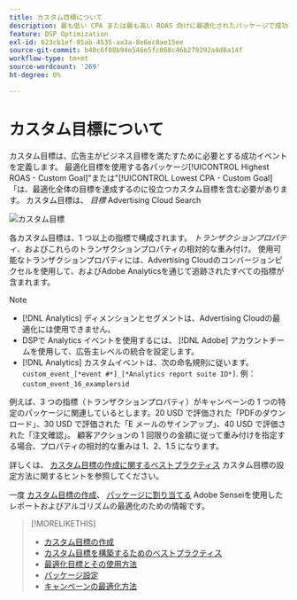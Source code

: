 ```yaml
---
title: カスタム目標について
description: 最も低い CPA または最も高い ROAS 向けに最適化されたパッケージで成功イベントを定義するためのカスタム目標について説明します。
feature: DSP Optimization
exl-id: 623cb1ef-85ab-4535-aa3a-8e6ec8ae15ee
source-git-commit: b40c6f08b94e546e5fc068c46b279292a4d8a14f
workflow-type: tm+mt
source-wordcount: '269'
ht-degree: 0%

---
```


# カスタム目標について

カスタム目標は、広告主がビジネス目標を満たすために必要とする成功イベントを定義します。 最適化目標を使用する各パッケージ[!UICONTROL Highest ROAS - Custom Goal]&quot;または&quot;[!UICONTROL Lowest CPA - Custom Goal]「は、最適化全体の目標を達成するのに役立つカスタム目標を含む必要があります。 カスタム目標は、 *目標* Advertising Cloud Search

![カスタム目標](/help/dsp/assets/objective-goals.png)

各カスタム目標は、1 つ以上の指標で構成されます。 *トランザクションプロパティ*、およびこれらのトランザクションプロパティの相対的な重み付け。 使用可能なトランザクションプロパティには、Advertising Cloudのコンバージョンピクセルを使用して、およびAdobe Analyticsを通じて追跡されたすべての指標が含まれます。

>[!NOTE]
>
>* [!DNL Analytics] ディメンションとセグメントは、Advertising Cloudの最適化には使用できません。
>* DSPで Analytics イベントを使用するには、 [!DNL Adobe] アカウントチームを使用して、広告主レベルの統合を設定します。
>* [!DNL Analytics] カスタムイベントは、次の命名規則に従います。 `custom_event_[*event #*]_[*Analytics report suite ID*]`. 例： `custom_event_16_examplersid`


例えば、3 つの指標（トランザクションプロパティ）がキャンペーンの 1 つの特定のパッケージに関連しているとします。20 USD で評価された「PDFのダウンロード」、30 USD で評価された「E メールのサインアップ」、40 USD で評価された「注文確認」。 顧客アクションの 1 回限りの金額に従って重み付けを指定する場合、プロパティの相対的な重みは 1、2、1.5 になります。

詳しくは、 [カスタム目標の作成に関するベストプラクティス](custom-goal-best-practices.md) カスタム目標の設定方法に関するヒントを参照してください。

一度 [カスタム目標の作成](custom-goal-create.md)、 [パッケージに割り当てる](/help/dsp/campaign-management/packages/package-settings.md) Adobe Senseiを使用したレポートおよびアルゴリズムの最適化のための情報です。

>[!MORELIKETHIS]
>
>* [カスタム目標の作成](custom-goal-create.md)
>* [カスタム目標を構築するためのベストプラクティス](custom-goal-best-practices.md)
>* [最適化目標とその使用方法](optimization-goals.md)
>* [パッケージ設定](/help/dsp/campaign-management/packages/package-settings.md)
> * [キャンペーンの最適化方法](optimization-how-dsp-optimizes-campaigns.md)

